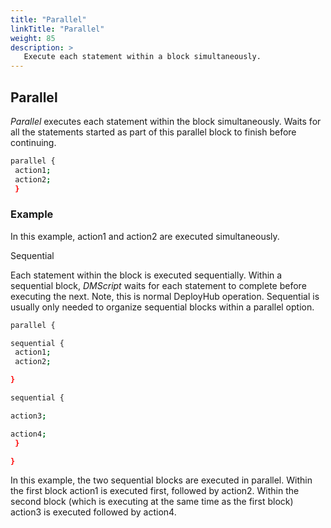 ```yaml
---
title: "Parallel"
linkTitle: "Parallel"
weight: 85
description: >
   Execute each statement within a block simultaneously.
---
```


## Parallel

_Parallel_ executes each statement within the block simultaneously. Waits for all the statements started as part of this parallel block to finish before continuing.

```bash
parallel {
 action1;
 action2;
 }
```

### Example

In this example, action1 and action2 are executed simultaneously.

Sequential

Each statement within the block is executed sequentially. Within a sequential block, _DMScript_ waits for each statement to complete before executing the next. Note, this is normal DeployHub operation. Sequential is usually only needed to organize sequential blocks within a parallel option.

```bash
parallel {

sequential {
 action1;
 action2;

}

sequential {

action3;

action4;
 }

}
```

In this example, the two sequential blocks are executed in parallel. Within the first block action1 is executed first, followed by action2. Within the second block (which is executing at the same time as the first block) action3 is executed followed by action4.
